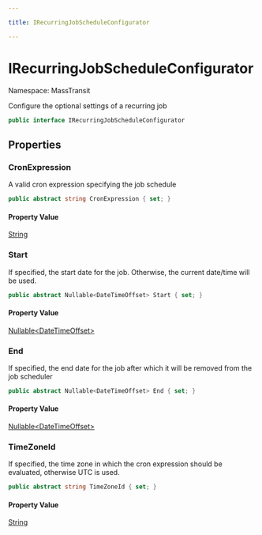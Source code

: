 ```yaml
---

title: IRecurringJobScheduleConfigurator

---
```


# IRecurringJobScheduleConfigurator

Namespace: MassTransit

Configure the optional settings of a recurring job

```csharp
public interface IRecurringJobScheduleConfigurator
```

## Properties

### **CronExpression**

A valid cron expression specifying the job schedule

```csharp
public abstract string CronExpression { set; }
```

#### Property Value

[String](https://learn.microsoft.com/en-us/dotnet/api/system.string)<br/>

### **Start**

If specified, the start date for the job. Otherwise, the current date/time will be used.

```csharp
public abstract Nullable<DateTimeOffset> Start { set; }
```

#### Property Value

[Nullable\<DateTimeOffset\>](https://learn.microsoft.com/en-us/dotnet/api/system.nullable-1)<br/>

### **End**

If specified, the end date for the job after which it will be removed from the job scheduler

```csharp
public abstract Nullable<DateTimeOffset> End { set; }
```

#### Property Value

[Nullable\<DateTimeOffset\>](https://learn.microsoft.com/en-us/dotnet/api/system.nullable-1)<br/>

### **TimeZoneId**

If specified, the time zone in which the cron expression should be evaluated, otherwise UTC is used.

```csharp
public abstract string TimeZoneId { set; }
```

#### Property Value

[String](https://learn.microsoft.com/en-us/dotnet/api/system.string)<br/>
